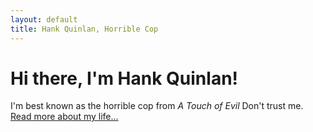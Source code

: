 ```yaml
---
layout: default
title: Hank Quinlan, Horrible Cop
---
```


# Hi there, I'm Hank Quinlan!

I'm best known as the horrible cop from *A Touch of Evil* Don't trust me. [Read more about my life...](pages/about)
